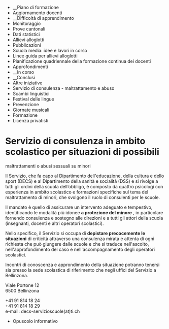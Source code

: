   * __Piano di formazione
  * Aggiornamento docenti
  *  __Difficoltà di apprendimento
  * Monitoraggio
  * Prove cantonali
  * Dati statistici
  * Allievi alloglotti
  * Pubblicazioni
  * Scuola media: idee e lavori in corso
  * Linee guida per allievi alloglotti
  * Pianificazione quadriennale della formazione continua dei docenti
  * Approfondimenti
  *  __In corso
  *  __Conclusi
  * Altre iniziative
  * Servizio di consulenza - maltrattamento e abuso
  * Scambi linguistici
  * Festival delle lingue
  * Prevenzione
  * Giornate musicali
  * Formazione
  * Licenza privatisti

#  Servizio di consulenza in ambito scolastico per situazioni di possibili
maltrattamenti o abusi sessuali su minori

Il Servizio, che fa capo al Dipartimento dell'educazione, della cultura e
dello sport (DECS) e al Dipartimento della sanità e socialità (DSS) e si
rivolge a tutti gli ordini della scuola dell’obbligo, è composto da quattro
psicologi con esperienza in ambito scolastico e formazioni specifiche sul tema
del maltrattamento di minori, che svolgono il ruolo di consulenti per le
scuole.

Il mandato è quello di assicurare un intervento adeguato e tempestivo,
identificando le modalità più idonee **a protezione del minore** , in
particolare fornendo consulenza e sostegno alle direzioni e a tutti gli attori
della scuola (insegnanti, docenti e altri operatori scolastici).

Nello specifico, il Servizio si occupa di **depistare precocemente le
situazioni** di criticità attraverso una consulenza mirata e attenta di ogni
richiesta che può giungere dalle scuole e che si traduce nell'ascolto,
nell'approfondimento del caso e nell'accompagnamento degli operatori
scolastici.

Incontri di conoscenza e approndimento della situazione potranno tenersi sia
presso la sede scolastica di riferimento che negli uffici del Servizio a
Bellinzona.

Viale Portone 12  
6500 Bellinzona

+41 91 814 18 24  
+41 91 814 18 29  
e-mail: decs-servizioscuole(at)ti.ch

  * Opuscolo informativo


